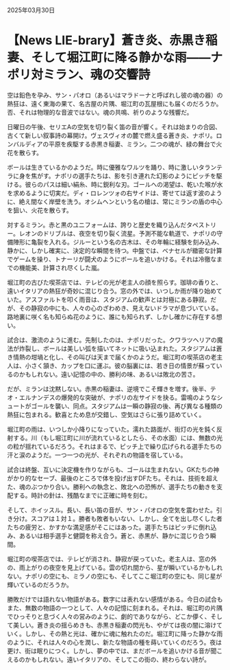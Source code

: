 2025年03月30日

# 【News LIE-brary】蒼き炎、赤黒き稲妻、そして堀江町に降る静かな雨――ナポリ対ミラン、魂の交響詩

空は鉛色を孕み、サン・パオロ（あるいはマラドーナと呼ばれし彼の魂の器）の熱狂は、遠く東海の果て、名古屋の片隅、堀江町の瓦屋根にも届くのだろうか。否、それは物理的な音波ではない。魂の共鳴、祈りのような残響だ。

日曜日の午後、セリエAの空気を切り裂く笛の音が響く。それは始まりの合図、古くて新しい叙事詩の幕開け。ヴェスヴィオの麓で燃え盛る蒼き炎、ナポリ。ロンバルディアの平原を疾駆する赤黒き稲妻、ミラン。二つの魂が、緑の舞台で火花を散らす。

ボールは生きているかのようだ。時に優雅なワルツを踊り、時に激しいタランテラに身を焦がす。ナポリの選手たちは、影を引き連れた幻影のようにピッチを駆ける。彼らのパスは細い絹糸、時に鋭利な刃。ゴールへの渇望は、乾いた喉が水を求めるように切実だ。ディ・ロレンツォの右サイドは、寄せては返す波のように、絶え間なく岸壁を洗う。オシムヘンという名の槍は、常にミランの盾の中心を狙い、火花を散らす。

対するミラン。赤と黒のユニフォームは、誇りと歴史を織り込んだタペストリー。レオンのドリブルは、夜空を切り裂く流星。予測不能な軌道で、ナポリの守備陣形に亀裂を入れる。ジルーという名の古木は、その年輪に経験を刻み込み、静かに、しかし確実に、決定的な瞬間を待つ。中盤では、ベナセルが緻密な計算でゲームを操り、トナーリが闘犬のようにボールを追いかける。それは冷徹なまでの機能美、計算され尽くした嵐。

堀江町の古びた喫茶店では、テレビの光が老主人の顔を照らす。珈琲の香りと、遠いイタリアの熱狂が奇妙に混じり合う。窓の外では、いつしか雨が降り始めていた。アスファルトを叩く雨音は、スタジアムの歓声とは対極にある静寂。だが、その静寂の中にも、人々の心のざわめき、見えないドラマが息づいている。路地裏に咲く名も知らぬ花のように、誰にも知られず、しかし確かに存在する想い。

試合は、激流のように進む。先制したのは、ナポリだった。クワラツヘリアの魔法が炸裂し、ボールは美しい弧を描いてネットに吸い込まれた。スタジアムは蒼き情熱の坩堝と化し、その叫びは天まで届くかのようだ。堀江町の喫茶店の老主人は、小さく頷き、カップを口に運ぶ。彼の脳裏には、若き日の情景が蘇っているのかもしれない。遠い記憶の中の、勝利の味、あるいは敗北の苦さ。

だが、ミランは沈黙しない。赤黒の稲妻は、逆境でこそ輝きを増す。後半、テオ・エルナンデスの爆発的な突破が、ナポリの左サイドを抉る。雷鳴のようなシュートがゴールを襲い、同点。スタジアムは一瞬の静寂の後、再び異なる種類の熱狂に包まれる。歓喜とため息が交錯し、空気はさらに張り詰めていく。

堀江町の雨は、いつしか小降りになっていた。濡れた路面が、街灯の光を鈍く反射する。川（もし堀江町に川が流れているとしたら、その水面）には、無数の光の粒が揺れているだろう。それはまるで、ピッチ上で繰り広げられる選手たちの汗と涙のようだ。一つ一つの光が、それぞれの物語を宿している。

試合は終盤、互いに決定機を作りながらも、ゴールは生まれない。GKたちの神がかり的なセーブ、最後のところで体を投げ出すDFたち。それは、技術を超えた、魂のぶつかり合い。勝利への執念と、敗北への恐怖が、選手たちの動きを支配する。時計の針は、残酷なまでに正確に時を刻む。

そして、ホイッスル。長い、長い笛の音が、サン・パオロの空気を震わせた。引き分け。スコアは１対１。勝者も敗者もいない、しかし、全てを出し尽くした者たちの疲労と、かすかな満足感がそこにはあった。選手たちはピッチに倒れ込み、あるいは相手選手と健闘を称え合う。蒼と、赤黒が、静かに混じり合う瞬間。

堀江町の喫茶店では、テレビが消され、静寂が戻っていた。老主人は、窓の外の、雨上がりの夜空を見上げている。雲の切れ間から、星が瞬いているかもしれない。ナポリの空にも、ミラノの空にも、そしてここ堀江町の空にも、同じ星が輝いているのだろうか。

勝敗だけでは語れない物語がある。数字には表れない感情がある。今日の試合もまた、無数の物語の一つとして、人々の記憶に刻まれる。それは、堀江町の片隅でひっそりと息づく人々の営みのように、劇的でありながら、どこか儚く、そして美しい。蒼き炎の揺らめきも、赤黒き稲妻の閃光も、やがては夜の闇に溶けていく。しかし、その熱と光は、確かに魂に触れたのだ。堀江町に降った静かな雨のように、それは人々の心を潤し、新たな物語の種を蒔いていくのだろう。夜は更け、街は眠りにつく。しかし、夢の中では、まだボールを追いかける音が聞こえるのかもしれない。遠いイタリアの、そしてこの街の、終わらない詩が。